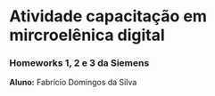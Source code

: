 # Atividade capacitação em mircroelênica digital

### Homeworks 1, 2 e 3 da Siemens

**Aluno:** Fabrício Domingos da Silva
